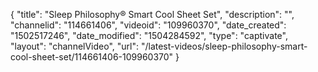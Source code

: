 {
    "title": "Sleep Philosophy&reg; Smart Cool Sheet Set",
    "description": "",
    "channelid": "114661406",
    "videoid": "109960370",
    "date_created": "1502517246",
    "date_modified": "1504284592",
    "type": "captivate",
    "layout": "channelVideo",
    "url": "\/latest-videos\/sleep-philosophy-smart-cool-sheet-set\/114661406-109960370"
}